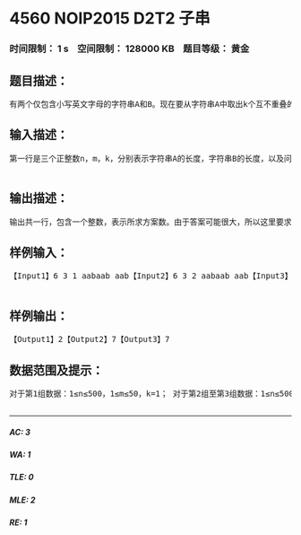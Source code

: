 # 4560 NOIP2015 D2T2 子串   
### 时间限制： 1 s&nbsp;&nbsp;&nbsp;&nbsp;空间限制： 128000 KB&nbsp;&nbsp;&nbsp;&nbsp;题目等级： 黄金  
## 题目描述：  

<pre>
有两个仅包含小写英文字母的字符串A和B。现在要从字符串A中取出k个互不重叠的非空子串，然后把这k个子串按照其在字符串A中出现的顺序依次连接起来得到一个新的字符串，请问有多少种方案可以使得这个新串与字符串B相等？注意：子串取出的位置不同也认为是不同的方案。
</pre>
  
  
## 输入描述：  

<pre>
第一行是三个正整数n，m，k，分别表示字符串A的长度，字符串B的长度，以及问题描述中所提到的k，每两个整数之间用一个空格隔开。 第二行包含一个长度为n的字符串，表示字符串A。 第三行包含一个长度为m的字符串，表示字符串B。  

</pre>
  
  
## 输出描述：  

<pre>
输出共一行，包含一个整数，表示所求方案数。由于答案可能很大，所以这里要求输出答案对1,000,000,007取模的结果。
</pre>
  
  
## 样例输入：  

<pre>
【Input1】6 3 1 aabaab aab【Input2】6 3 2 aabaab aab【Input3】6 3 3 aabaab aab  

</pre>
  
  
## 样例输出：  

<pre>
【Output1】2【Output2】7【Output3】7
</pre>
  
  
## 数据范围及提示：  

<pre>
对于第1组数据：1≤n≤500，1≤m≤50，k=1； 对于第2组至第3组数据：1≤n≤500，1≤m≤50，k=2； 对于第4组至第5组数据：1≤n≤500，1≤m≤50，k=m； 对于第1组至第7组数据：1≤n≤500，1≤m≤50，1≤k≤m； 对于第1组至第9组数据：1≤n≤1000，1≤m≤100，1≤k≤m； 对于所有10组数据：1≤n≤1000，1≤m≤200，1≤k≤m。  

</pre>
  
  
***  

##### AC: 3  
##### WA: 1  
##### TLE: 0  
##### MLE: 2  
##### RE: 1  
